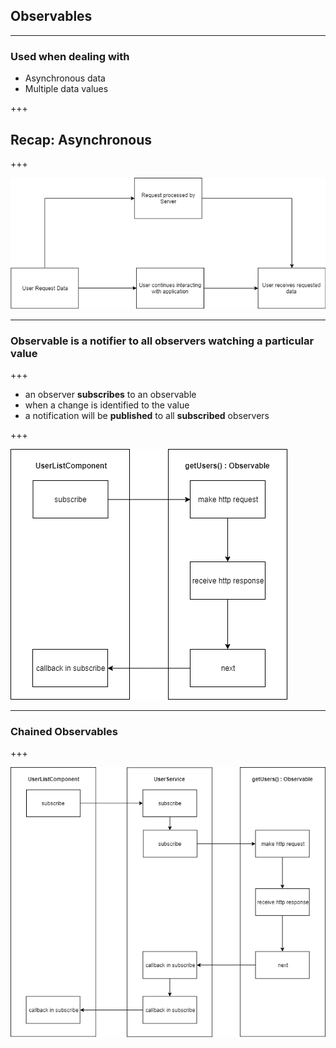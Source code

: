 ## Observables

---

### Used when dealing with
- Asynchronous data
- Multiple data values

+++

## Recap: Asynchronous

+++

![asynchrosity](./asynchrosity.png)

---

### Observable is a notifier to all observers watching a particular value

+++

- an observer <b>subscribes</b> to an observable
- when a change is identified to the value
- a notification will be <b>published</b> to all <b>subscribed</b> observers

+++

![single-obs](./single-observable-flow.png)

---

### Chained Observables

+++

![chained-obs](./handling-chained-observables.png)
